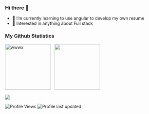 ### Hi there 👋


<!--  
<p align="left">
Visitor count<br>
<img src="https://profile-counter.glitch.me/wwwx/count.svg" />
</p>
-->


- 🌱 I’m currently learning to use angular to develop my own resume
- 💬 Interested in anything about Full stack
<!--
- 🌱 I’m currently learning Functional Programming and How to write an Open Source JavaScript Library
- 👯 I’m looking to collaborate on any Data Science project which seems interesting or useful
- 💬 Talk to me about if Earth actually is flat, would headlights work at light speed, and everything in between
-->



### My Github Statistics

<p align="left">
<img align="" height='150px' src="https://github-readme-stats.vercel.app/api?username=wwwx&hide_title=true&show_icons=true&theme=gotham" alt="wwwx" />&nbsp;&nbsp;
<img align="" height='150px' src="https://github-readme-stats.vercel.app/api/top-langs/?username=wwwx&hide_title=false&layout=compact&theme=gotham&count_private=true" />
</p>

![](https://activity-graph.herokuapp.com/graph?username=wwwx&theme=react-dark)

![Profile Views](https://komarev.com/ghpvc/?username=wwwx)
![Profile last updated](https://img.shields.io/github/last-commit/wwwx/wwwx?label=Last%20updated)




